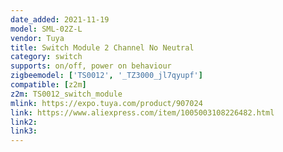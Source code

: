 ```yaml
---
date_added: 2021-11-19
model: SML-02Z-L
vendor: Tuya
title: Switch Module 2 Channel No Neutral
category: switch
supports: on/off, power on behaviour
zigbeemodel: ['TS0012', '_TZ3000_jl7qyupf']
compatible: [z2m]
z2m: TS0012_switch_module
mlink: https://expo.tuya.com/product/907024
link: https://www.aliexpress.com/item/1005003108226482.html
link2: 
link3: 
---
```


